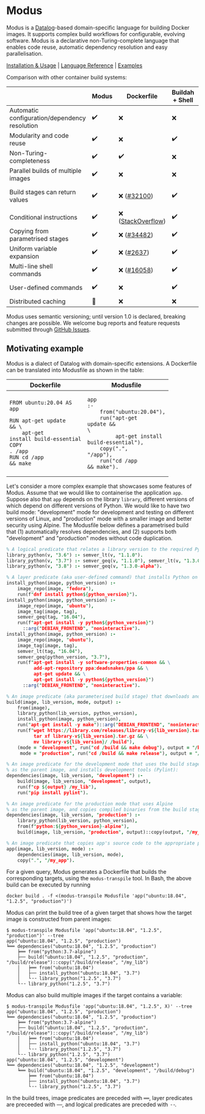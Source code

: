 # Modus

Modus is a [Datalog](https://en.wikipedia.org/wiki/Datalog)-based domain-specific language for building Docker images. It supports complex build workflows for configurable, evolving software. Modus is a declarative non-Turing-complete language that enables code reuse, automatic dependency resolution and easy parallelisation.

[Installation & Usage](http://modus-continens.com/installation-usage/) |
[Language Reference](http://modus-continens.com/reference/) |
[Examples](http://modus-continens.com/examples/)

Comparison with other container build systems:

|  | Modus | Dockerfile | Buildah + Shell | Earthly |
| - | - | - | - | - |
| Automatic configuration/dependency resolution | :heavy_check_mark: | :x: | :x: | :x: |
| Modularity and code reuse | :heavy_check_mark: | :x: | :heavy_check_mark: | :x: |
| Non-Turing-completeness | :heavy_check_mark: | :heavy_check_mark: | :x: | :heavy_check_mark: |
| Parallel builds of multiple images | :heavy_check_mark: | :x: | :x: | :heavy_check_mark: |
| Build stages can return values | :heavy_check_mark: | :x: ([#32100](https://github.com/moby/moby/issues/32100)) | :heavy_check_mark: | :small_blue_diamond: (only build artifacts) |
| Conditional instructions | :heavy_check_mark: | :x: ([StackOverflow](https://stackoverflow.com/questions/43654656/dockerfile-if-else-condition-with-external-arguments)) | :heavy_check_mark: | :x: ([#779](https://github.com/earthly/earthly/issues/779)) |
| Copying from parametrised stages | :heavy_check_mark: | :x: ([#34482](https://github.com/moby/moby/issues/34482)) | :heavy_check_mark: | :x: |
| Uniform variable expansion | :heavy_check_mark: | :x: ([#2637](https://github.com/moby/moby/issues/2637)) | :heavy_check_mark: | :x: |
| Multi-line shell commands | :heavy_check_mark: | :x: ([#16058](https://github.com/moby/moby/issues/16058)) | :heavy_check_mark: | :x: |
| User-defined commands | :heavy_check_mark: | :x: | :heavy_check_mark: | :x: ([#581](https://github.com/earthly/earthly/issues/581)) |
| Distributed caching | :small_blue_diamond: | :x: | :x: | :x: |

Modus uses semantic versioning; until version 1.0 is declared, breaking changes are possible. We welcome bug reports and feature requests submitted through [GitHub Issues](https://github.com/mechtaev/modus/issues).

## Motivating example

Modus is a dialect of Datalog with domain-specific extensions. A Dockerfile can be translated into Modusfile as shown in the table:

| Dockerfile | Modusfile | 
| - | - |
| <pre><code class="language-Dockerfile">FROM ubuntu:20.04 AS app</code><br><br><code class="language-Dockerfile">RUN apt-get update && \\</code><br><code class="language-Dockerfile">&nbsp;&nbsp;&nbsp;&nbsp;apt-get install build-essential</code><br><code class="language-Dockerfile">COPY . /app</code><br><code class="language-Dockerfile">RUN cd /app && make </code></pre>  | <pre><code class="language-prolog">app :-</code><br><code class="language-prolog">&nbsp;&nbsp;&nbsp;&nbsp;from("ubuntu:20.04"),</code><br><code class="language-prolog">&nbsp;&nbsp;&nbsp;&nbsp;run("apt-get update && \\</code><br><code class="language-prolog">&nbsp;&nbsp;&nbsp;&nbsp;&nbsp;&nbsp;&nbsp;&nbsp;&nbsp;apt-get install build-essential"),</code><br><code class="language-prolog">&nbsp;&nbsp;&nbsp;&nbsp;copy(".", "/app"),</code><br><code class="language-prolog">&nbsp;&nbsp;&nbsp;&nbsp;run("cd /app && make").</code></pre> |

Let's consider a more complex example that showcases some features of Modus. Assume that we would like to containerise the application `app`. Suppose also that `app` depends on the library `library`, different versions of which depend on different versions of Python. We would like to have two build mode: "development" mode for development and testing on different versions of Linux, and "production" mode with a smaller image and better security using Alpine. The Modusfile below defines a parametrised build that (1) automatically resolves dependencies, and (2) supports both "development" and "production" modes without code duplication. 

```Prolog
% A logical predicate that relates a library version to the required Python version:
library_python(v, "3.6") :- semver_lt(v, "1.1.0").
library_python(v, "3.7") :- semver_geq(v, "1.1.0"), semver_lt(v, "1.3.0-alpha").
library_python(v, "3.8") :- semver_geq(v, "1.3.0-alpha").

% A layer predicate (aka user-defined command) that installs Python on different distros:
install_python(image, python_version) :-
    image_repo(image, "fedora"),
    run(f"dnf install python${python_version}").
install_python(image, python_version) :-
    image_repo(image, "ubuntu"),
    image_tag(image, tag),
    semver_geq(tag, "16.04"),
    run(f"apt-get install -y python${python_version}")
      ::arg("DEBIAN_FRONTEND", "noninteractive").
install_python(image, python_version) :-
    image_repo(image, "ubuntu"),
    image_tag(image, tag),
    semver_lt(tag, "16.04"),
    semver_geq(python_version, "3.7"),
    run(f"apt-get install -y software-properties-common && \
          add-apt-repository ppa:deadsnakes/ppa && \
          apt-get update && \
          apt-get install -y python${python_version}")
      ::arg("DEBIAN_FRONTEND", "noninteractive").

% An image predicate (aka parameterised build stage) that downloads and compiles the library.
build(image, lib_version, mode, output) :-
    from(image),
    library_python(lib_version, python_version),
    install_python(image, python_version),
    run("apt-get install -y make")::arg("DEBIAN_FRONTEND", "noninteractive"),
    run(f"wget https://library.com/releases/library-v${lib_version}.tar.gz && \
          tar xf library-v${lib_version}.tar.gz && \
          mv library-v${lib_version}/ /build"),
    (mode = "development", run("cd /build && make debug"), output = "/build/debug/";
     mode = "production", run("cd /build && make release"), output = "/build/release/").

% An image predicate for the development mode that uses the build stage
% as the parent image, and installs development tools (Pylint):
dependencies(image, lib_version, "development") :-
    build(image, lib_version, "development", output),
    run(f"cp ${output} /my_lib"),
    run("pip install pylint").

% An image predicate for the production mode that uses Alpine 
% as the parent image, and copies compiled binaries from the build stage:
dependencies(image, lib_version, "production") :-
    library_python(lib_version, python_version),
    from(f"python:${python_version}-alpine"),
    build(image, lib_version, "production", output)::copy(output, "/my_lib").

% An image predicate that copies app's source code to the appropriate parent image:
app(image, lib_version, mode) :-
    dependencies(image, lib_version, mode),
    copy(".", "/my_app").
```

For a given query, Modus generates a Dockerfile that builds the corresponding targets, using the `modus-transpile` tool. In Bash, the above build can be executed by running 

    docker build . -f <(modus-transpile Modusfile 'app("ubuntu:18.04", "1.2.5", "production")')

Modus can print the build tree of a given target that shows how the target image is constructed from parent images:

    $ modus-transpile Modusfile 'app("ubuntu:18.04", "1.2.5", "production")' --tree
    app("ubuntu:18.04", "1.2.5", "production")
    ╘══ dependencies("ubuntu:18.04", "1.2.5", "production")
        ╞══ from("python:3.7-alpine")
        ├── build("ubuntu:18.04", "1.2.5", "production", "/build/release")::copy("/build/release", "/my_lib")
        │   ╞══ from("ubuntu:18.04")
        │   ├── install_python("ubuntu:18.04", "3.7")
        │   └╶╶ library_python("1.2.5", "3.7")
        └╶╶ library_python("1.2.5", "3.7")

Modus can also build multiple images if the target contains a variable:

    $ modus-transpile Modusfile 'app("ubuntu:18.04", "1.2.5", X)' --tree
    app("ubuntu:18.04", "1.2.5", "production")
    ╘══ dependencies("ubuntu:18.04", "1.2.5", "production")
        ╞══ from("python:3.7-alpine")
        ├── build("ubuntu:18.04", "1.2.5", "production", "/build/release")::copy("/build/release", "/my_lib")
        │   ╞══ from("ubuntu:18.04")
        │   ├── install_python("ubuntu:18.04", "3.7")
        │   └╶╶ library_python("1.2.5", "3.7")
        └╶╶ library_python("1.2.5", "3.7")
    app("ubuntu:18.04", "1.2.5", "development")
    ╘══ dependencies("ubuntu:18.04", "1.2.5", "development")
        ╘══ build("ubuntu:18.04", "1.2.5", "development", "/build/debug")
            ╞══ from("ubuntu:18.04")
            ├── install_python("ubuntu:18.04", "3.7")
            └╶╶ library_python("1.2.5", "3.7")

In the build trees, image predicates are preceded with `══`, layer predicates are preceeded with `──`, and logical predicates are preceded with `╶╶`.
